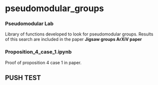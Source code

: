 # pseudomodular_groups


### Pseudomodular Lab
Library of functions developed to look for pseudomodular groups. 
Results of this search are included in the paper **Jigsaw groups ArXiV paper**

### Proposition_4_case_1.ipynb
Proof of proposition 4 case 1 in paper.

## PUSH TEST

